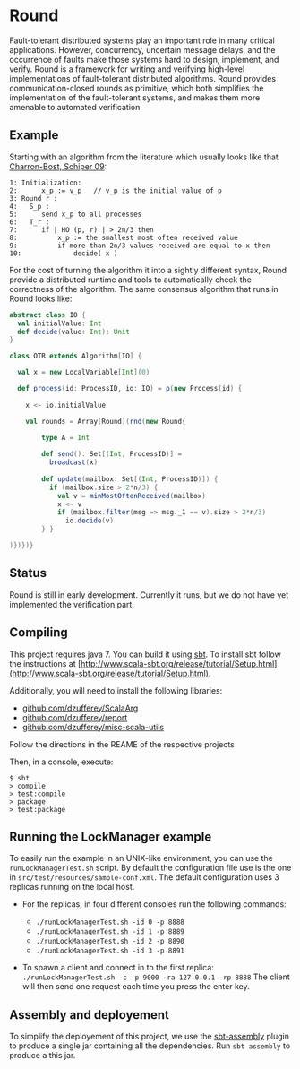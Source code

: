 # Round

Fault-tolerant distributed systems play an important role in many critical applications.
However, concurrency, uncertain message delays, and the occurrence of faults make those systems hard to design, implement, and verify.
Round is a framework for writing and verifying high-level implementations of fault-tolerant distributed algorithms.
Round provides communication-closed rounds as primitive, which both simplifies the implementation of the fault-tolerant systems, and makes them more amenable to automated verification.

## Example

Starting with an algorithm from the literature which usually looks like that [Charron-Bost, Schiper 09](http://infoscience.epfl.ch/record/159550/files/HO.pdf?version=1):
```
1: Initialization:
2:      x_p := v_p   // v_p is the initial value of p
3: Round r :
4:   S_p :
5:      send x_p to all processes
6:   T_r :
7:      if | HO (p, r) | > 2n/3 then
8:          x_p := the smallest most often received value
9:          if more than 2n/3 values received are equal to x then
10:             decide( x )
```

For the cost of turning the algorithm it into a sightly different syntax, Round provide a distributed runtime and tools to automatically check the correctness of the algorithm.
The same consensus algorithm that runs in Round looks like:
```scala
abstract class IO {
  val initialValue: Int
  def decide(value: Int): Unit
}

class OTR extends Algorithm[IO] {

  val x = new LocalVariable[Int](0)

  def process(id: ProcessID, io: IO) = p(new Process(id) {
            
    x <~ io.initialValue

    val rounds = Array[Round](rnd(new Round{

        type A = Int
       
        def send(): Set[(Int, ProcessID)] =
          broadcast(x)
       
        def update(mailbox: Set[(Int, ProcessID)]) {
          if (mailbox.size > 2*n/3) {
            val v = minMostOftenReceived(mailbox)
            x <~ v
            if (mailbox.filter(msg => msg._1 == v).size > 2*n/3)
              io.decide(v)
        } }

)})})}
```


## Status

Round is still in early development.
Currently it runs, but we do not have yet implemented the verification part.


## Compiling

This project requires java 7.
You can build it using [sbt](http://www.scala-sbt.org/).
To install sbt follow the instructions at [http://www.scala-sbt.org/release/tutorial/Setup.html](http://www.scala-sbt.org/release/tutorial/Setup.html).

Additionally, you will need to install the following libraries:
* [github.com/dzufferey/ScalaArg](https://github.com/dzufferey/ScalaArg)
* [github.com/dzufferey/report](https://github.com/dzufferey/report)
* [github.com/dzufferey/misc-scala-utils](https://github.com/dzufferey/misc-scala-utils)

Follow the directions in the REAME of the respective projects

Then, in a console, execute:
```
$ sbt
> compile
> test:compile
> package
> test:package
```

## Running the LockManager example

To easily run the example in an UNIX-like environment, you can use the `runLockManagerTest.sh` script.
By default the configuration file use is the one in `src/test/resources/sample-conf.xml`.
The default configuration uses 3 replicas running on the local host.

* For the replicas, in four different consoles run the following commands:
  - `./runLockManagerTest.sh -id 0 -p 8888`
  - `./runLockManagerTest.sh -id 1 -p 8889`
  - `./runLockManagerTest.sh -id 2 -p 8890`
  - `./runLockManagerTest.sh -id 3 -p 8891`

* To spawn a client and connect in to the first replica:
  `./runLockManagerTest.sh -c -p 9000 -ra 127.0.0.1 -rp 8888`
  The client will then send one request each time you press the enter key.

## Assembly and deployement

To simplify the deployement of this project, we use the [sbt-assembly](https://github.com/sbt/sbt-assembly) plugin to produce a single jar containing all the dependencies.
Run `sbt assembly` to produce a this jar.

